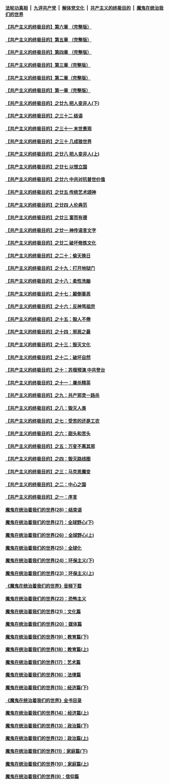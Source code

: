 ####  [法轮功真相](../../../../basic/blob/master/README.md?t=12141901) &nbsp;|&nbsp; [九评共产党](../../../../9ping.md/blob/master/README.md?t=12141901) &nbsp;|&nbsp; [解体党文化](../../../../jtdwh.md/blob/master/README.md?t=12141901)  &nbsp;|&nbsp; [共产主义的终极目的](../../../../gczydzjmd.md/blob/master/README.md?t=12141901) &nbsp;|&nbsp; [魔鬼在统治我们的世界](../../../../mgztzwmdsj.md/blob/master/README.md?t=12141901) 

#### [【共产主义的终极目的】第六章 （完整版）](../pages/nsc422/n11428913.md?t=12141901) 

#### [【共产主义的终极目的】第五章 （完整版）](../pages/nsc422/n11428912.md?t=12141901) 

#### [【共产主义的终极目的】第四章 （完整版）](../pages/nsc422/n11428907.md?t=12141901) 

#### [【共产主义的终极目的】第三章（完整版）](../pages/nsc422/n11428848.md?t=12141901) 

#### [【共产主义的终极目的】第二章（完整版）](../pages/nsc422/n11428831.md?t=12141901) 

#### [【共产主义的终极目的】第一章（完整版）](../pages/nsc422/n11417651.md?t=12141901) 

#### [【共产主义的终极目的】之廿九 把人变非人(下)](../pages/nsc422/n11344140.md?t=12141901) 

#### [【共产主义的终极目的】之三十二 结语](../pages/nsc422/n11360535.md?t=12141901) 

#### [【共产主义的终极目的】之三十一 末世景观](../pages/nsc422/n11351129.md?t=12141901) 

#### [【共产主义的终极目的】之三十 几成狼世界](../pages/nsc422/n11348280.md?t=12141901) 

#### [【共产主义的终极目的】之廿八 把人变非人(上)](../pages/nsc422/n11340492.md?t=12141901) 

#### [【共产主义的终极目的】之廿七 以恨立国](../pages/nsc422/n11336944.md?t=12141901) 

#### [【共产主义的终极目的】之廿六 中共对抗普世价值](../pages/nsc422/n11324785.md?t=12141901) 

#### [【共产主义的终极目的】之廿五 传统艺术颂神](../pages/nsc422/n11296396.md?t=12141901) 

#### [【共产主义的终极目的】之廿四 人伦典范](../pages/nsc422/n11296397.md?t=12141901) 

#### [【共产主义的终极目的】之廿三 富而有德](../pages/nsc422/n11283598.md?t=12141901) 

#### [【共产主义的终极目的】之廿一 神传语言文字](../pages/nsc422/n11263265.md?t=12141901) 

#### [【共产主义的终极目的】之廿二 破坏修炼文化](../pages/nsc422/n11245728.md?t=12141901) 

#### [【共产主义的终极目的】之二十：偷天换日](../pages/nsc422/n11238846.md?t=12141901) 

#### [【共产主义的终极目的】之十九：打开地狱门](../pages/nsc422/n11206376.md?t=12141901) 

#### [【共产主义的终极目的】之十八：柔性洗脑](../pages/nsc422/n11199994.md?t=12141901) 

#### [【共产主义的终极目的】之十七：颠倒善恶](../pages/nsc422/n11179782.md?t=12141901) 

#### [【共产主义的终极目的】之十六：反神骂祖宗](../pages/nsc422/n11166798.md?t=12141901) 

#### [【共产主义的终极目的】之十五：毁人不倦](../pages/nsc422/n11166792.md?t=12141901) 

#### [【共产主义的终极目的】之十四：邪恶之最](../pages/nsc422/n11150249.md?t=12141901) 

#### [【共产主义的终极目的】之十三：毁灭文化](../pages/nsc422/n11135227.md?t=12141901) 

#### [【共产主义的终极目的】之十二：破坏自然](../pages/nsc422/n11135214.md?t=12141901) 

#### [【共产主义的终极目的】之十：苏俄预演 中共登台](../pages/nsc422/n11118424.md?t=12141901) 

#### [【共产主义的终极目的】之十一：屠杀精英](../pages/nsc422/n11118442.md?t=12141901) 

#### [【共产主义的终极目的】之九：共产邪灵一路杀](../pages/nsc422/n11114139.md?t=12141901) 

#### [【共产主义的终极目的】之八：毁灭人类](../pages/nsc422/n11108503.md?t=12141901) 

#### [【共产主义的终极目的】之七：受苦的还是工农](../pages/nsc422/n11101809.md?t=12141901) 

#### [【共产主义的终极目的】之六：甜头和苦头](../pages/nsc422/n11096971.md?t=12141901) 

#### [【共产主义的终极目的】之五：万变不离其邪](../pages/nsc422/n11091285.md?t=12141901) 

#### [【共产主义的终极目的】之四：毁灭路线图](../pages/nsc422/n11086284.md?t=12141901) 

#### [【共产主义的终极目的】之三：马克思魔变](../pages/nsc422/n11061941.md?t=12141901) 

#### [【共产主义的终极目的】之二：中心之国](../pages/nsc422/n11047728.md?t=12141901) 

#### [【共产主义的终极目的】之一：序言](../pages/nsc422/n11086077.md?t=12141901) 

#### [魔鬼在统治着我们的世界(28)：结束语](../pages/nsc422/n10936246.md?t=12141901) 

#### [魔鬼在统治着我们的世界(27)：全球野心(下)](../pages/nsc422/n10928319.md?t=12141901) 

#### [魔鬼在统治着我们的世界(26)：全球野心(上)](../pages/nsc422/n10900318.md?t=12141901) 

#### [魔鬼在统治着我们的世界(25)：全球化](../pages/nsc422/n10788205.md?t=12141901) 

#### [魔鬼在统治着我们的世界(24)：环保主义(下)](../pages/nsc422/n10695307.md?t=12141901) 

#### [魔鬼在统治着我们的世界(23)：环保主义(上)](../pages/nsc422/n10688613.md?t=12141901) 

#### [《魔鬼在统治着我们的世界》音频下载](../pages/nsc422/n10635553.md?t=12141901) 

#### [魔鬼在统治着我们的世界(22)：恐怖主义](../pages/nsc422/n10614727.md?t=12141901) 

#### [魔鬼在统治着我们的世界(21)：文化篇](../pages/nsc422/n10597706.md?t=12141901) 

#### [魔鬼在统治着我们的世界(20)：媒体篇](../pages/nsc422/n10586579.md?t=12141901) 

#### [魔鬼在统治着我们的世界(19)：教育篇(下)](../pages/nsc422/n10564808.md?t=12141901) 

#### [魔鬼在统治着我们的世界(18)：教育篇(上)](../pages/nsc422/n10526970.md?t=12141901) 

#### [魔鬼在统治着我们的世界(17)：艺术篇](../pages/nsc422/n10499093.md?t=12141901) 

#### [魔鬼在统治着我们的世界(16)：法律篇](../pages/nsc422/n10485969.md?t=12141901) 

#### [魔鬼在统治着我们的世界(15)：经济篇(下)](../pages/nsc422/n10469975.md?t=12141901) 

#### [《魔鬼在统治着我们的世界》全书目录](../pages/nsc422/n10464261.md?t=12141901) 

#### [魔鬼在统治着我们的世界(14)：经济篇(上)](../pages/nsc422/n10457370.md?t=12141901) 

#### [魔鬼在统治着我们的世界(13)：政治篇(下)](../pages/nsc422/n10448270.md?t=12141901) 

#### [魔鬼在统治着我们的世界(12)：政治篇(上)](../pages/nsc422/n10444576.md?t=12141901) 

#### [魔鬼在统治着我们的世界(11)：家庭篇(下)](../pages/nsc422/n10440961.md?t=12141901) 

#### [魔鬼在统治着我们的世界(10)：家庭篇(上)](../pages/nsc422/n10435448.md?t=12141901) 

#### [魔鬼在统治着我们的世界(9)：信仰篇](../pages/nsc422/n10432159.md?t=12141901) 

